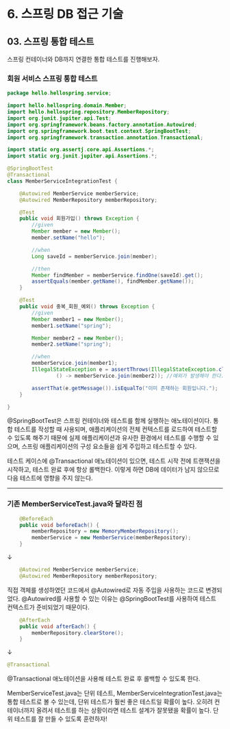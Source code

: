 # 6. 스프링 DB 접근 기술
## 03. 스프링 통합 테스트
스프링 컨테이너와 DB까지 연결한 통합 테스트를 진행해보자.
### 회원 서비스 스프링 통합 테스트
```java
package hello.hellospring.service;

import hello.hellospring.domain.Member;
import hello.hellospring.repository.MemberRepository;
import org.junit.jupiter.api.Test;
import org.springframework.beans.factory.annotation.Autowired;
import org.springframework.boot.test.context.SpringBootTest;
import org.springframework.transaction.annotation.Transactional;

import static org.assertj.core.api.Assertions.*;
import static org.junit.jupiter.api.Assertions.*;

@SpringBootTest
@Transactional
class MemberServiceIntegrationTest {

    @Autowired MemberService memberService;
    @Autowired MemberRepository memberRepository;

    @Test
    public void 회원가입() throws Exception {
        //given
        Member member = new Member();
        member.setName("hello");

        //when
        Long saveId = memberService.join(member);

        //then
        Member findMember = memberService.findOne(saveId).get();
        assertEquals(member.getName(), findMember.getName());
    }

    @Test
    public void 중복_회원_예외() throws Exception {
        //given
        Member member1 = new Member();
        member1.setName("spring");

        Member member2 = new Member();
        member2.setName("spring");

        //when
        memberService.join(member1);
        IllegalStateException e = assertThrows(IllegalStateException.class,
                () -> memberService.join(member2)); //예외가 발생해야 한다.

        assertThat(e.getMessage()).isEqualTo("이미 존재하는 회원입니다.");
    }

}
```
@SpringBootTest은 스프링 컨테이너와 테스트를 함께 실행하는 애노테이션이다.
통합 테스트를 작성할 때 사용되며, 애플리케이션의 전체 컨텍스트를 로드하여 테스트할 수 있도록 해주기 때문에
실제 애플리케이션과 유사한 환경에서 테스트를 수행할 수 있으며, 스프링 애플리케이션의 구성 요소들을 쉽게 주입하고 테스트할 수 있다.

테스트 케이스에 @Transactional 애노테이션이 있으면, 테스트 시작 전에 트랜잭션을 시작하고, 테스트 완료 후에 항상 롤백한다.
이렇게 하면 DB에 데이터가 남지 않으므로 다음 테스트에 영향을 주지 않는다.
***
### 기존 MemberServiceTest.java와 달라진 점
```java
    @BeforeEach
    public void beforeEach() {
        memberRepository = new MemoryMemberRepository();
        memberService = new MemberService(memberRepository);
    }
```
↓
```java
    @Autowired MemberService memberService;
    @Autowired MemberRepository memberRepository;
```
직접 객체를 생성하였던 코드에서 @Autowired로 자동 주입을 사용하는 코드로 변경되었다.
@Autowired를 사용할 수 있는 이유는 @SpringBootTest를 사용하여 테스트 컨텍스트가 준비되었기 때문이다.

```java
    @AfterEach
    public void afterEach() {
        memberRepository.clearStore();
    }
```
↓
```java
@Transactional
```
@Transactional 애노테이션을 사용해 테스트 완료 후 롤백할 수 있도록 한다.

MemberServiceTest.java는 단위 테스트, MemberServiceIntegrationTest.java는 통합 테스트로 볼 수 있는데,
단위 테스트가 훨씬 좋은 테스트일 확률이 높다.
오히려 컨테이너까지 올려서 테스트를 하는 상황이라면 테스트 설계가 잘못됐을 확률이 높다.
단위 테스트를 잘 만들 수 있도록 훈련하자!
